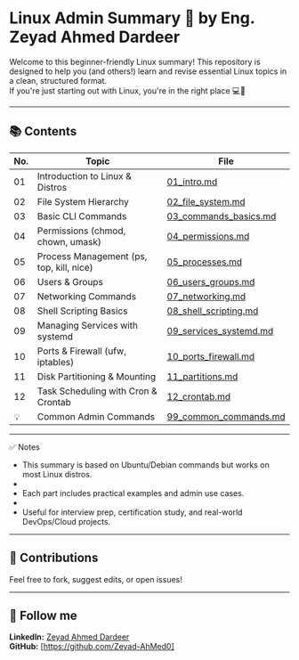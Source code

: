 # Linux Admin Summary 🐧 by Eng. Zeyad Ahmed Dardeer

Welcome to this beginner-friendly Linux summary! This repository is designed to help you (and others!) learn and revise essential Linux topics in a clean, structured format.  
If you're just starting out with Linux, you're in the right place 💻🚀

---

## 📚 Contents

| No. | Topic                                      | File                                |
|-----|--------------------------------------------|-------------------------------------|
| 01  | Introduction to Linux & Distros            | [01_intro.md](01_intro.md)          |
| 02  | File System Hierarchy                      | [02_file_system.md](02_file_system.md) |
| 03  | Basic CLI Commands                         | [03_commands_basics.md](03_commands_basics.md) |
| 04  | Permissions (chmod, chown, umask)          | [04_permissions.md](04_permissions.md) |
| 05  | Process Management (ps, top, kill, nice)   | [05_processes.md](05_processes.md)  |
| 06  | Users & Groups                             | [06_users_groups.md](06_users_groups.md) |
| 07  | Networking Commands                        | [07_networking.md](07_networking.md) |
| 08  | Shell Scripting Basics                     | [08_shell_scripting.md](08_shell_scripting.md) |
| 09  | Managing Services with systemd             | [09_services_systemd.md](09_services_systemd.md) |
| 10  | Ports & Firewall (ufw, iptables)           | [10_ports_firewall.md](10_ports_firewall.md) |
| 11  | Disk Partitioning & Mounting               | [11_partitions.md](11_partitions.md) |
| 12  | Task Scheduling with Cron & Crontab        | [12_crontab.md](12_crontab.md)      |
| 💡  | Common Admin Commands                      | [99_common_commands.md](99_common_commands.md) |



---

✅ Notes

- This summary is based on Ubuntu/Debian commands but works on most Linux distros.
- 
- Each part includes practical examples and admin use cases.
- 
- Useful for interview prep, certification study, and real-world DevOps/Cloud projects.

---  


## 🤝 Contributions
Feel free to fork, suggest edits, or open issues!

---

## 📌 Follow me
**LinkedIn:** [Zeyad Ahmed Dardeer](https://www.linkedin.com/in/zeyad-ahmed-%F0%9F%87%B5%F0%9F%87%B8%E2%98%81%EF%B8%8F-5a9639356/)  
**GitHub:** [https://github.com/Zeyad-AhMed0]
